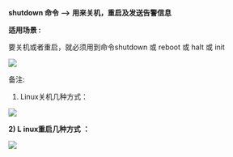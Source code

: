 **shutdown 命令** **-->** **用来关机，重启及发送告警信息**

 **适用场景 :**

 要关机或者重启，就必须用到命令shutdown 或 reboot 或 halt 或 init

 

![][0]

 备注:

 1) Linux关机几种方式：

![][1]

  
 **2) L** **inux重启几种方式** **：**

 **![][2]**

[0]: ./img/20160929042446027.png
[1]: ./img/20160929041755029.png
[2]: ./img/20160929042024845.png